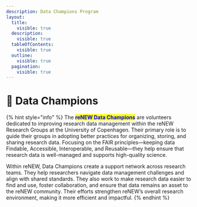 ```yaml
---
description: Data Champions Program
layout:
  title:
    visible: true
  description:
    visible: true
  tableOfContents:
    visible: true
  outline:
    visible: true
  pagination:
    visible: true
---
```


# 🔵 Data Champions&#x20;



{% hint style="info" %}
The <mark style="color:blue;">**reNEW Data Champions**</mark> are volunteers dedicated to improving research data management within the reNEW Research Groups at the University of Copenhagen. Their primary role is to guide their groups in adopting better practices for organizing, storing, and sharing research data. Focusing on the FAIR principles—keeping data Findable, Accessible, Interoperable, and Reusable—they help ensure that research data is well-managed and supports high-quality science.

Within reNEW, Data Champions create a support network across research teams. They help researchers navigate data management challenges and align with shared standards. They also work to make research data easier to find and use, foster collaboration, and ensure that data remains an asset to the reNEW community. Their efforts strengthen reNEW’s overall research environment, making it more efficient and impactful.
{% endhint %}




